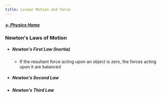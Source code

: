 ```yaml
---
title: Linear Motion and Force
---
```


##### [← Physics Home](Physics%20Home%20-%20Year%2011)

### Newton's Laws of Motion
- ##### Newton's First Law (Inertia)
	- If the resultant force acting upon an object is zero, the forces acting upon it are balanced
- ##### Newton's Second Law
- ##### Newton's Third Law